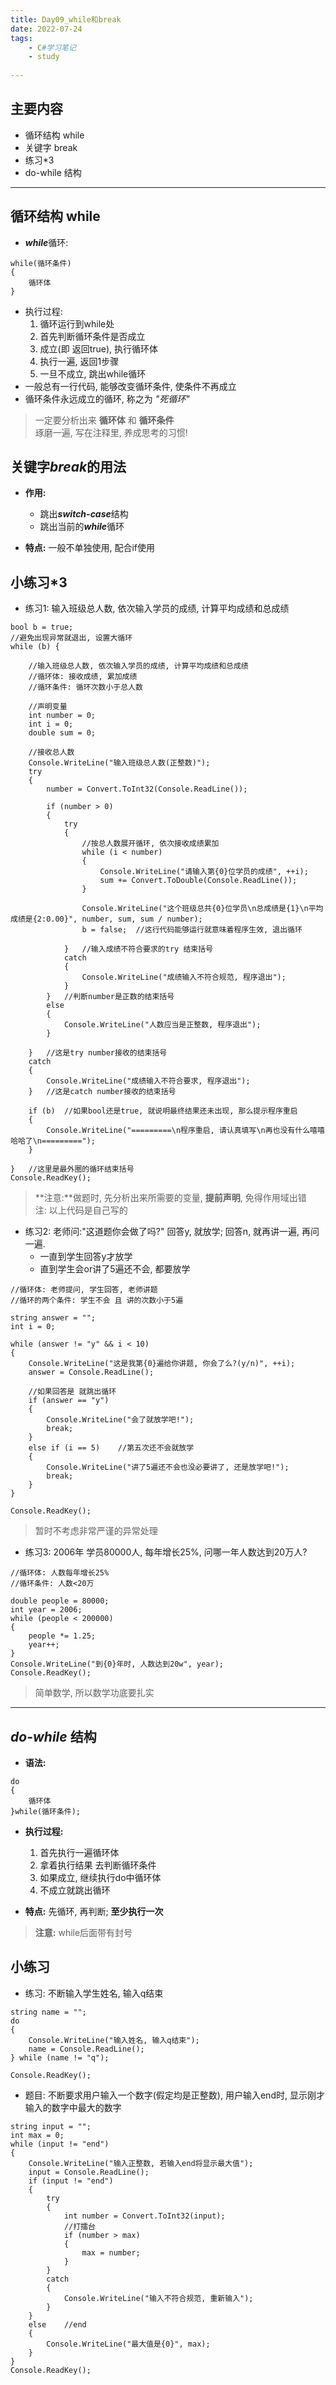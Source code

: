 ```yaml
---
title: Day09_while和break
date: 2022-07-24
tags:
    - C#学习笔记
    - study
        
---
```


## 主要内容
- 循环结构 while
- 关键字 break
- 练习*3
- do-while 结构
- - -

## 循环结构 while
- ***while***循环: 
```
while(循环条件)
{
    循环体
}
```
- 执行过程: 
  1. 循环运行到while处
  2. 首先判断循环条件是否成立
  3. 成立(即 返回true), 执行循环体
  4. 执行一遍, 返回1步骤
  5. 一旦不成立, 跳出while循环
- 一般总有一行代码, 能够改变循环条件, 使条件不再成立  
- 循环条件永远成立的循环, 称之为 *\"死循环\"*

> 一定要分析出来 **循环体** 和 **循环条件**  
> 琢磨一遍, 写在注释里, 养成思考的习惯!

## 关键字***break***的用法
- **作用:**
  + 跳出***switch-case***结构
  + 跳出当前的***while***循环

- **特点:** 一般不单独使用, 配合if使用

## 小练习*3

- 练习1: 输入班级总人数, 依次输入学员的成绩, 计算平均成绩和总成绩

```
bool b = true;
//避免出现异常就退出, 设置大循环
while (b) {

    //输入班级总人数, 依次输入学员的成绩, 计算平均成绩和总成绩
    //循环体: 接收成绩, 累加成绩
    //循环条件: 循环次数小于总人数

    //声明变量
    int number = 0;
    int i = 0;
    double sum = 0;

    //接收总人数
    Console.WriteLine("输入班级总人数(正整数)");
    try
    {
        number = Convert.ToInt32(Console.ReadLine());

        if (number > 0)
        {
            try
            {
                //按总人数展开循环, 依次接收成绩累加
                while (i < number)
                {
                    Console.WriteLine("请输入第{0}位学员的成绩", ++i);
                    sum += Convert.ToDouble(Console.ReadLine());
                }

                Console.WriteLine("这个班级总共{0}位学员\n总成绩是{1}\n平均成绩是{2:0.00}", number, sum, sum / number);
                b = false;  //这行代码能够运行就意味着程序生效, 退出循环

            }   //输入成绩不符合要求的try 结束括号
            catch
            {
                Console.WriteLine("成绩输入不符合规范, 程序退出");
            }
        }   //判断number是正数的结束括号
        else
        {
            Console.WriteLine("人数应当是正整数, 程序退出");
        }

    }   //这是try number接收的结束括号
    catch
    {
        Console.WriteLine("成绩输入不符合要求, 程序退出");
    }   //这是catch number接收的结束括号

    if (b)  //如果bool还是true, 就说明最终结果还未出现, 那么提示程序重启
    {
        Console.WriteLine("=========\n程序重启, 请认真填写\n再也没有什么嘻嘻哈哈了\n=========");
    }

}   //这里是最外圈的循环结束括号
Console.ReadKey();
```
> **注意:**做题时, 先分析出来所需要的变量, **提前声明**, 免得作用域出错  
> 注: 以上代码是自己写的

- 练习2: 老师问:"这道题你会做了吗?" 回答y, 就放学; 回答n, 就再讲一遍, 再问一遍.  
  + 一直到学生回答y才放学
  + 直到学生会or讲了5遍还不会, 都要放学

```
//循环体: 老师提问, 学生回答, 老师讲题
//循环的两个条件: 学生不会 且 讲的次数小于5遍

string answer = "";
int i = 0;

while (answer != "y" && i < 10)
{
    Console.WriteLine("这是我第{0}遍给你讲题, 你会了么?(y/n)", ++i);
    answer = Console.ReadLine();

    //如果回答是 就跳出循环
    if (answer == "y")
    {
        Console.WriteLine("会了就放学吧!");
        break;
    }
    else if (i == 5)    //第五次还不会就放学
    {
        Console.WriteLine("讲了5遍还不会也没必要讲了, 还是放学吧!");
        break;
    }
}

Console.ReadKey(); 
```
> 暂时不考虑非常严谨的异常处理

- 练习3: 2006年 学员80000人, 每年增长25%, 问哪一年人数达到20万人?
```
//循环体: 人数每年增长25%
//循环条件: 人数<20万

double people = 80000;
int year = 2006;
while (people < 200000)
{
    people *= 1.25;
    year++;
}
Console.WriteLine("到{0}年时, 人数达到20w", year);
Console.ReadKey(); 
```
> 简单数学, 所以数学功底要扎实
---
## ***do-while*** 结构
- **语法:**
```
do
{
    循环体
}while(循环条件);
```
- **执行过程:** 
  1. 首先执行一遍循环体
  2. 拿着执行结果 去判断循环条件
  3. 如果成立, 继续执行do中循环体
  4. 不成立就跳出循环

- **特点:** 先循环, 再判断; **至少执行一次**
> **注意:** while后面带有封号

## 小练习
- 练习: 不断输入学生姓名, 输入q结束
```
string name = "";
do
{
    Console.WriteLine("输入姓名, 输入q结束");
    name = Console.ReadLine();
} while (name != "q");        

Console.ReadKey();
```



- 题目: 不断要求用户输入一个数字(假定均是正整数), 用户输入end时, 显示刚才输入的数字中最大的数字

```
string input = "";
int max = 0;
while (input != "end")
{
    Console.WriteLine("输入正整数, 若输入end将显示最大值");
    input = Console.ReadLine();
    if (input != "end")
    {
        try
        {
            int number = Convert.ToInt32(input);
            //打擂台
            if (number > max)
            {
                max = number;
            }
        }
        catch
        {
            Console.WriteLine("输入不符合规范, 重新输入");
        }
    }
    else    //end
    {
        Console.WriteLine("最大值是{0}", max);
    }
}
Console.ReadKey();
```